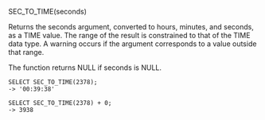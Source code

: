 SEC_TO_TIME(seconds)

Returns the seconds argument, converted to hours, minutes, and seconds, as a TIME value. The range of the result is constrained to that of the TIME data type. A warning occurs if the argument corresponds to a value outside that range.

The function returns NULL if seconds is NULL.

```
SELECT SEC_TO_TIME(2378);
-> '00:39:38'

SELECT SEC_TO_TIME(2378) + 0;
-> 3938
```
